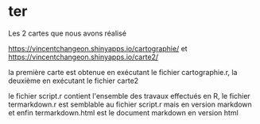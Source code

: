 # ter

Les 2 cartes que nous avons réalisé 

https://vincentchangeon.shinyapps.io/cartographie/ et 
https://vincentchangeon.shinyapps.io/carte2/

la première carte est obtenue en exécutant le fichier cartographie.r, la deuxième en exécutant le fichier carte2

le fichier script.r contient l'ensemble des travaux effectués en R, le fichier termarkdown.r est semblable au fichier script.r mais en version markdown et enfin termarkdown.html est le document markdown en version html
